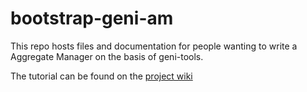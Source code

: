 # bootstrap-geni-am
This repo hosts files and documentation for people wanting to write a Aggregate Manager on the basis of geni-tools.

The tutorial can be found on the [project wiki](https://github.com/dmargery/bootstrap-geni-am/wiki)
